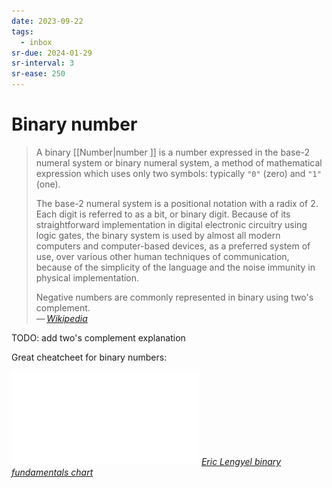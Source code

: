 ```yaml
---
date: 2023-09-22
tags:
  - inbox
sr-due: 2024-01-29
sr-interval: 3
sr-ease: 250
---
```


# Binary number

> A binary [[Number|number ]] is a number expressed in the base-2 numeral system
> or binary numeral system, a method of mathematical expression which uses only
> two symbols: typically `"0"` (zero) and `"1"` (one).
>
> The base-2 numeral system is a positional notation with a radix of 2. Each
> digit is referred to as a bit, or binary digit. Because of its straightforward
> implementation in digital electronic circuitry using logic gates, the binary
> system is used by almost all modern computers and computer-based devices, as a
> preferred system of use, over various other human techniques of communication,
> because of the simplicity of the language and the noise immunity in physical
> implementation.
>
> Negative numbers are commonly represented in binary using two's complement.\
> — <cite>[Wikipedia](https://en.wikipedia.org/wiki/Binary_number)</cite>

TODO: add two's complement explanation

Great cheatcheet for binary numbers:

![](./img/Binary_fundamentals.pdf)
_[Eric Lengyel binary fundamentals chart](https://twitter.com/EricLengyel/status/1624506604266852352)_
